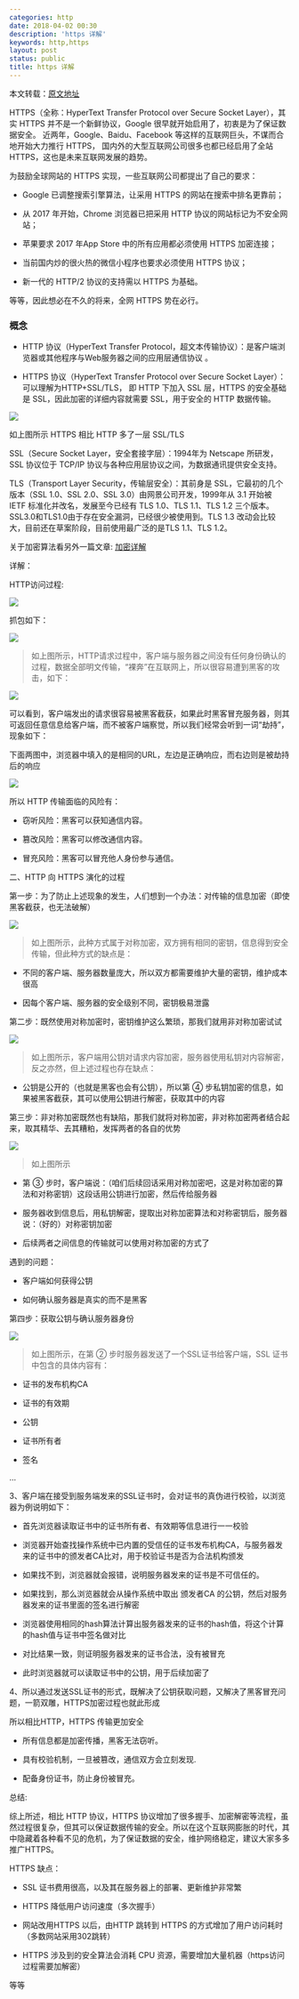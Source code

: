 ```yaml
---
categories: http
date: 2018-04-02 00:30
description: 'https 详解'
keywords: http,https
layout: post
status: public
title: https 详解
---
```


本文转载：[原文地址](http://baijiahao.baidu.com/s?id=1570143475599137&wfr=spider&for=pc)

HTTPS（全称：HyperText Transfer Protocol over Secure Socket Layer），其实 HTTPS 并不是一个新鲜协议，Google 很早就开始启用了，初衷是为了保证数据安全。 近两年，Google、Baidu、Facebook 等这样的互联网巨头，不谋而合地开始大力推行 HTTPS， 国内外的大型互联网公司很多也都已经启用了全站 HTTPS，这也是未来互联网发展的趋势。

为鼓励全球网站的 HTTPS 实现，一些互联网公司都提出了自己的要求：

- Google 已调整搜索引擎算法，让采用 HTTPS 的网站在搜索中排名更靠前；

- 从 2017 年开始，Chrome 浏览器已把采用 HTTP 协议的网站标记为不安全网站；

- 苹果要求 2017 年App Store 中的所有应用都必须使用 HTTPS 加密连接；

- 当前国内炒的很火热的微信小程序也要求必须使用 HTTPS 协议；

- 新一代的 HTTP/2 协议的支持需以 HTTPS 为基础。

等等，因此想必在不久的将来，全网 HTTPS 势在必行。


### 概念

- HTTP 协议（HyperText Transfer Protocol，超文本传输协议）：是客户端浏览器或其他程序与Web服务器之间的应用层通信协议 。

- HTTPS 协议（HyperText Transfer Protocol over Secure Socket Layer）：可以理解为HTTP+SSL/TLS， 即 HTTP 下加入 SSL 层，HTTPS 的安全基础是 SSL，因此加密的详细内容就需要 SSL，用于安全的 HTTP 数据传输。

![](http://chenrd.me/images/posts/https-01.png)

如上图所示 HTTPS 相比 HTTP 多了一层 SSL/TLS

SSL（Secure Socket Layer，安全套接字层）：1994年为 Netscape 所研发，SSL 协议位于 TCP/IP 协议与各种应用层协议之间，为数据通讯提供安全支持。

TLS（Transport Layer Security，传输层安全）：其前身是 SSL，它最初的几个版本（SSL 1.0、SSL 2.0、SSL 3.0）由网景公司开发，1999年从 3.1 开始被 IETF 标准化并改名，发展至今已经有 TLS 1.0、TLS 1.1、TLS 1.2 三个版本。SSL3.0和TLS1.0由于存在安全漏洞，已经很少被使用到。TLS 1.3 改动会比较大，目前还在草案阶段，目前使用最广泛的是TLS 1.1、TLS 1.2。

关于加密算法看另外一篇文章: [加密详解](http://chenrd.me/2018/02/04/%E5%8A%A0%E5%AF%86-%E7%AE%97%E6%B3%95/)

详解：

HTTP访问过程:

![](http://chenrd.me/images/posts/https-02.png)

抓包如下：

![](http://chenrd.me/images/posts/https-03.png)

> 如上图所示，HTTP请求过程中，客户端与服务器之间没有任何身份确认的过程，数据全部明文传输，“裸奔”在互联网上，所以很容易遭到黑客的攻击，如下：

![](http://chenrd.me/images/posts/https-04.png)

可以看到，客户端发出的请求很容易被黑客截获，如果此时黑客冒充服务器，则其可返回任意信息给客户端，而不被客户端察觉，所以我们经常会听到一词“劫持”，现象如下：

下面两图中，浏览器中填入的是相同的URL，左边是正确响应，而右边则是被劫持后的响应

![](http://chenrd.me/images/posts/https-05.png)

所以 HTTP 传输面临的风险有：

- 窃听风险：黑客可以获知通信内容。

- 篡改风险：黑客可以修改通信内容。

- 冒充风险：黑客可以冒充他人身份参与通信。

二、HTTP 向 HTTPS 演化的过程

第一步：为了防止上述现象的发生，人们想到一个办法：对传输的信息加密（即使黑客截获，也无法破解）

![](http://chenrd.me/images/posts/https-06.png)

> 如上图所示，此种方式属于对称加密，双方拥有相同的密钥，信息得到安全传输，但此种方式的缺点是：

- 不同的客户端、服务器数量庞大，所以双方都需要维护大量的密钥，维护成本很高

- 因每个客户端、服务器的安全级别不同，密钥极易泄露

第二步：既然使用对称加密时，密钥维护这么繁琐，那我们就用非对称加密试试

![](http://chenrd.me/images/posts/https-07.png)

> 如上图所示，客户端用公钥对请求内容加密，服务器使用私钥对内容解密，反之亦然，但上述过程也存在缺点：

- 公钥是公开的（也就是黑客也会有公钥），所以第 ④ 步私钥加密的信息，如果被黑客截获，其可以使用公钥进行解密，获取其中的内容

第三步：非对称加密既然也有缺陷，那我们就将对称加密，非对称加密两者结合起来，取其精华、去其糟粕，发挥两者的各自的优势

![](http://chenrd.me/images/posts/https-08.png)

> 如上图所示

- 第 ③ 步时，客户端说：（咱们后续回话采用对称加密吧，这是对称加密的算法和对称密钥）这段话用公钥进行加密，然后传给服务器

- 服务器收到信息后，用私钥解密，提取出对称加密算法和对称密钥后，服务器说：（好的）对称密钥加密

- 后续两者之间信息的传输就可以使用对称加密的方式了

遇到的问题：

- 客户端如何获得公钥

- 如何确认服务器是真实的而不是黑客

第四步：获取公钥与确认服务器身份

![](http://chenrd.me/images/posts/https-09.png)

> 如上图所示，在第 ② 步时服务器发送了一个SSL证书给客户端，SSL 证书中包含的具体内容有：

- 证书的发布机构CA

- 证书的有效期

- 公钥

- 证书所有者

- 签名

...

3、客户端在接受到服务端发来的SSL证书时，会对证书的真伪进行校验，以浏览器为例说明如下：

- 首先浏览器读取证书中的证书所有者、有效期等信息进行一一校验

- 浏览器开始查找操作系统中已内置的受信任的证书发布机构CA，与服务器发来的证书中的颁发者CA比对，用于校验证书是否为合法机构颁发

- 如果找不到，浏览器就会报错，说明服务器发来的证书是不可信任的。

- 如果找到，那么浏览器就会从操作系统中取出 颁发者CA 的公钥，然后对服务器发来的证书里面的签名进行解密

- 浏览器使用相同的hash算法计算出服务器发来的证书的hash值，将这个计算的hash值与证书中签名做对比

- 对比结果一致，则证明服务器发来的证书合法，没有被冒充

- 此时浏览器就可以读取证书中的公钥，用于后续加密了

4、所以通过发送SSL证书的形式，既解决了公钥获取问题，又解决了黑客冒充问题，一箭双雕，HTTPS加密过程也就此形成

所以相比HTTP，HTTPS 传输更加安全

- 所有信息都是加密传播，黑客无法窃听。

- 具有校验机制，一旦被篡改，通信双方会立刻发现.

- 配备身份证书，防止身份被冒充。

总结:

综上所述，相比 HTTP 协议，HTTPS 协议增加了很多握手、加密解密等流程，虽然过程很复杂，但其可以保证数据传输的安全。所以在这个互联网膨胀的时代，其中隐藏着各种看不见的危机，为了保证数据的安全，维护网络稳定，建议大家多多推广HTTPS。

HTTPS 缺点：

- SSL 证书费用很高，以及其在服务器上的部署、更新维护非常繁

- HTTPS 降低用户访问速度（多次握手）

- 网站改用HTTPS 以后，由HTTP 跳转到 HTTPS 的方式增加了用户访问耗时（多数网站采用302跳转）

- HTTPS 涉及到的安全算法会消耗 CPU 资源，需要增加大量机器（https访问过程需要加解密）

等等


